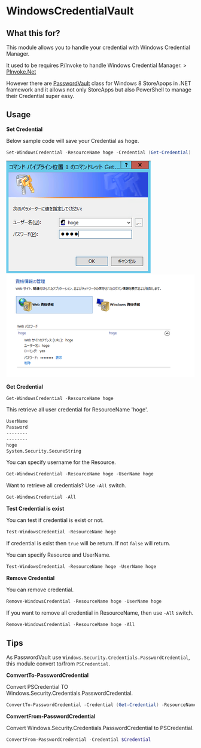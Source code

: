 WindowsCredentialVault
============

What this for?
----

This module allows you to handle your credential with Windows Credential Manager.

It used to be requires P/Invoke to handle Windows Credential Manager. > [PInvoke.Net](http://www.pinvoke.net/default.aspx/credui.creduipromptforcredentials)

However there are [PasswordVault](http://msdn.microsoft.com/en-us/library/windows/apps/windows.security.credentials.passwordvault) class for Windows 8 StoreApops in .NET framework and it allows not only StoreApps but also PowerShell to manage their Credential super easy.
 
Usage
----

**Set Credential**

Below sample code will save your Credential as hoge.

```powershell
Set-WindowsCredential -ResourceName hoge -Credential (Get-Credential)
```

![](Images/SetPrompt.png)
![](Images/SetCredential.png)

**Get Credential**

```powershell
Get-WindowsCredential -ResourceName hoge
```

This retrieve all user credential for ResourceName 'hoge'.

```
UserName                                                                             Password
--------                                                                             --------
hoge                                                             System.Security.SecureString
```

You can specify username for the Resource.

```powershell
Get-WindowsCredential -ResourceName hoge -UserName hoge
```

Want to retrieve all credentials? Use ```-All``` switch.

```powershell
Get-WindowsCredential -All
```

**Test Credential is exist**

You can test if credential is exist or not.

```powershell
Test-WindowsCredential -ResourceName hoge
```

If credential is exist then ```true``` will be return. If not ```false``` will return.

You can specify Resource and UserName.

```powershell
Test-WindowsCredential -ResourceName hoge -UserName hoge
```

**Remove Credential**

You can remove credential.

```powershell
Remove-WindowsCredential -ResourceName hoge -UserName hoge
```

If you want to remove all credential in ResourceName, then use ```-All``` switch.

```powershell
Remove-WindowsCredential -ResourceName hoge -All
```

Tips
----

As PasswordVault use ```Windows.Security.Credentials.PasswordCredential```, this module convert to/from ```PSCredential```.

**ComvertTo-PasswordCredential**

Convert PSCredential TO Windows.Security.Credentials.PasswordCredential.

```powershell
ConvertTo-PasswordCredential -Credential (Get-Credential) -ResourceName hoge
```

**ComvertFrom-PasswordCredential**

Convert Windows.Security.Credentials.PasswordCredential to PSCredential.

```powershell
ConvertFrom-PasswordCredential -Credential $Credential
```